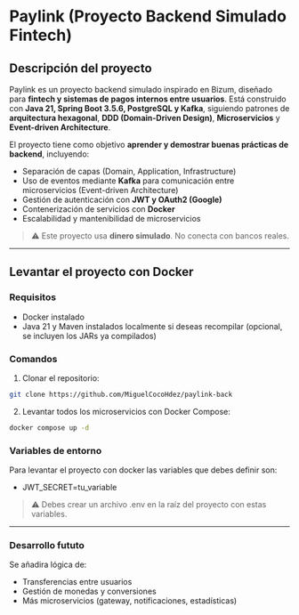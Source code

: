 # Paylink (Proyecto Backend Simulado Fintech)

## Descripción del proyecto

Paylink es un proyecto backend simulado inspirado en Bizum, diseñado para **fintech y sistemas de pagos internos entre usuarios**. Está construido con **Java 21, Spring Boot 3.5.6, PostgreSQL y Kafka**, siguiendo patrones de **arquitectura hexagonal**, **DDD (Domain-Driven Design)**, **Microservicios** y **Event-driven Architecture**.  

El proyecto tiene como objetivo **aprender y demostrar buenas prácticas de backend**, incluyendo:  

- Separación de capas (Domain, Application, Infrastructure)  
- Uso de eventos mediante **Kafka** para comunicación entre microservicios (Event-driven Architecture) 
- Gestión de autenticación con **JWT y OAuth2 (Google)**  
- Contenerización de servicios con **Docker**  
- Escalabilidad y mantenibilidad de microservicios

> ⚠️ Este proyecto usa **dinero simulado**. No conecta con bancos reales.  

---

## Levantar el proyecto con Docker

### Requisitos

- Docker instalado
- Java 21 y Maven instalados localmente si deseas recompilar (opcional, se incluyen los JARs ya compilados)

### Comandos

1. Clonar el repositorio:

```bash
git clone https://github.com/MiguelCocoHdez/paylink-back
```

2. Levantar todos los microservicios con Docker Compose:

```bash
docker compose up -d
```

### Variables de entorno

Para levantar el proyecto con docker las variables que debes definir son:

  - JWT_SECRET=tu_variable

> ⚠️ Debes crear un archivo .env en la raíz del proyecto con estas variables.

---

### Desarrollo fututo

Se añadira lógica de:
  - Transferencias entre usuarios
  - Gestión de monedas y conversiones
  - Más microservicios (gateway, notificaciones, estadísticas)
